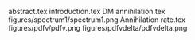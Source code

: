 abstract.tex
introduction.tex
DM annihilation.tex
figures/spectrum1/spectrum1.png
Annihilation rate.tex
figures/pdfv/pdfv.png
figures/pdfvdelta/pdfvdelta.png
